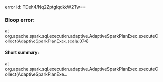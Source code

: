 error id: TDeK4/Nq2ZptgIqdkkW2Tw==
### Bloop error:

at org.apache.spark.sql.execution.adaptive.AdaptiveSparkPlanExec.executeCollect(AdaptiveSparkPlanExec.scala:374)
#### Short summary: 

at org.apache.spark.sql.execution.adaptive.AdaptiveSparkPlanExec.executeCollect(AdaptiveSparkPlanExe...